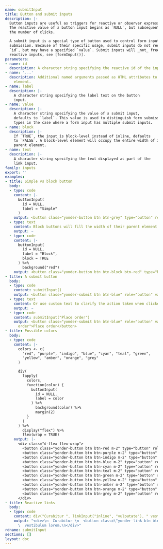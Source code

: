 ```yaml
---
name: submitInput
title: Button and submit inputs
description: |-
  Button inputs are useful as triggers for reactive or observer expressions.
  The reactive value of a button input begins as `NULL`, but subsequently is
  the number of clicks.

  A submit input is a special type of button used to control form input
  submission. Because of their specific usage, submit inputs do not require an
  `id`, but may have a specified `value`. Submit inputs will _not_ freeze all
  reactive inputs, see [formInput()].
parameters:
- name: id
  description: A character string specifying the reactive id of the input.
- name: '...'
  description: Additional named arguments passed as HTML attributes to the parent
    element.
- name: label
  description: |-
    A character string specifying the label text on the button
    input.
- name: value
  description: |-
    A character string specifying the value of a submit input,
    defaults to `label`. This value is used to distinguish form submission
    types in the case where a form input has multiple submit inputs.
- name: block
  description: |-
    If `TRUE`, the input is block-level instead of inline, defaults
    to `FALSE`. A block-level element will occupy the entire width of its
    parent element.
- name: text
  description: |-
    A character string specifying the text displayed as part of the
    link input.
family: inputs
export: ''
examples:
- title: Simple vs block button
  body:
  - type: code
    content: |-
      buttonInput(
        id = NULL,
        label = "Simple"
      )
    output: <button class="yonder-button btn btn-grey" type="button" role="button">Simple</button>
  - type: text
    content: Block buttons will fill the width of their parent element
    output: ~
  - type: code
    content: |-
      buttonInput(
        id = NULL,
        label = "Block",
        block = TRUE
      ) %>%
        background("red")
    output: <button class="yonder-button btn btn-block btn-red" type="button" role="button">Block</button>
- title: A submit button
  body:
  - type: code
    content: submitInput()
    output: <button class="yonder-submit btn btn-blue" role="button" value="Submit">Submit</button>
  - type: text
    content: Or use custom text to clarify the action taken when clicked by the user.
    output: ~
  - type: code
    content: submitInput("Place order")
    output: <button class="yonder-submit btn btn-blue" role="button" value="Place
      order">Place order</button>
- title: Possible colors
  body:
  - type: code
    content: |-
      colors <- c(
        "red", "purple", "indigo", "blue", "cyan", "teal", "green",
        "yellow", "amber", "orange", "grey"
      )

      div(
        lapply(
          colors,
          function(color) {
            buttonInput(
              id = NULL,
              label = color
            ) %>%
              background(color) %>%
              margin(2)
          }
        )
      ) %>%
        display("flex") %>%
        flex(wrap = TRUE)
    output: |-
      <div class="d-flex flex-wrap">
        <button class="yonder-button btn btn-red m-2" type="button" role="button">red</button>
        <button class="yonder-button btn btn-purple m-2" type="button" role="button">purple</button>
        <button class="yonder-button btn btn-indigo m-2" type="button" role="button">indigo</button>
        <button class="yonder-button btn btn-blue m-2" type="button" role="button">blue</button>
        <button class="yonder-button btn btn-cyan m-2" type="button" role="button">cyan</button>
        <button class="yonder-button btn btn-teal m-2" type="button" role="button">teal</button>
        <button class="yonder-button btn btn-green m-2" type="button" role="button">green</button>
        <button class="yonder-button btn btn-yellow m-2" type="button" role="button">yellow</button>
        <button class="yonder-button btn btn-amber m-2" type="button" role="button">amber</button>
        <button class="yonder-button btn btn-orange m-2" type="button" role="button">orange</button>
        <button class="yonder-button btn btn-grey m-2" type="button" role="button">grey</button>
      </div>
- title: Reactive links
  body:
  - type: code
    content: div("Curabitur ", linkInput("inline", "vulputate"), " vestibulum lorem.")
    output: "<div>\n  Curabitur \n  <button class=\"yonder-link btn btn-link\" id=\"inline\">vulputate</button>\n
      \  vestibulum lorem.\n</div>"
rdname: submitInput
sections: []
layout: doc
---
```

